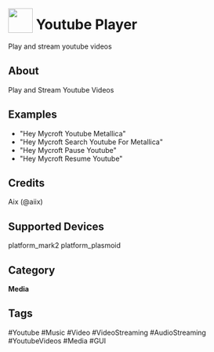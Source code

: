 # <img src='https://raw.githack.com/FortAwesome/Font-Awesome/master/svgs/solid/video.svg' card_color='#DB4040' width='50' height='50' style='vertical-align:bottom'/> Youtube Player
Play and stream youtube videos

## About
Play and Stream Youtube Videos 

## Examples
* "Hey Mycroft Youtube Metallica"
* "Hey Mycroft Search Youtube For Metallica"
* "Hey Mycroft Pause Youtube"
* "Hey Mycroft Resume Youtube"

## Credits
Aix (@aiix)

## Supported Devices 
platform_mark2 platform_plasmoid 

## Category
**Media**

## Tags
#Youtube
#Music
#Video
#VideoStreaming
#AudioStreaming
#YoutubeVideos
#Media
#GUI
